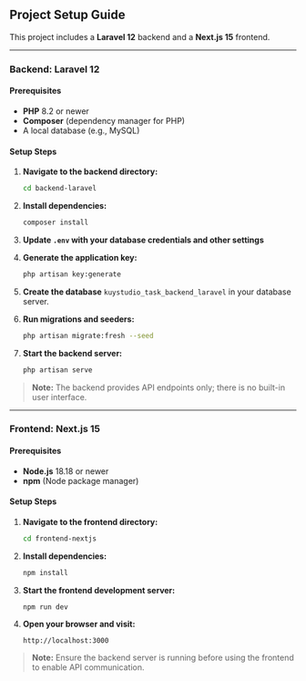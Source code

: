 ## Project Setup Guide

This project includes a **Laravel 12** backend and a **Next.js 15** frontend.

---

### Backend: Laravel 12

#### Prerequisites

- **PHP** 8.2 or newer
- **Composer** (dependency manager for PHP)
- A local database (e.g., MySQL)

#### Setup Steps

1. **Navigate to the backend directory:**
    ```sh
    cd backend-laravel
    ```
2. **Install dependencies:**
    ```sh
    composer install
    ```
3. **Update `.env` with your database credentials and other settings**

4. **Generate the application key:**
    ```sh
    php artisan key:generate
    ```
5. **Create the database** `kuystudio_task_backend_laravel` in your database server.
6. **Run migrations and seeders:**
    ```sh
    php artisan migrate:fresh --seed
    ```
7. **Start the backend server:**
    ```sh
    php artisan serve
    ```

> **Note:** The backend provides API endpoints only; there is no built-in user interface.

---

### Frontend: Next.js 15

#### Prerequisites

- **Node.js** 18.18 or newer
- **npm** (Node package manager)

#### Setup Steps

1. **Navigate to the frontend directory:**
    ```sh
    cd frontend-nextjs
    ```
2. **Install dependencies:**
    ```sh
    npm install
    ```
3. **Start the frontend development server:**
    ```sh
    npm run dev
    ```
4. **Open your browser and visit:**
    ```
    http://localhost:3000
    ```

> **Note:** Ensure the backend server is running before using the frontend to enable API communication.
